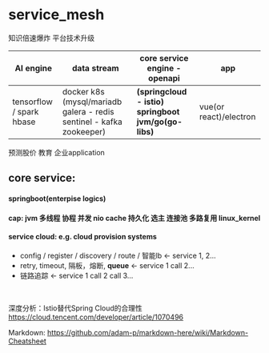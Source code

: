 # service_mesh
知识倍速爆炸  平台技术升级  

AI engine | data stream | **core service engine** - openapi | app 
--- | --- | --- | ---
tensorflow / spark hbase | docker k8s (mysql/mariadb galera - redis sentinel - kafka zookeeper)  | **(springcloud - istio) springboot jvm/go(go-libs)** | vue(or react)/electron

预测股价 教育 企业application



## core service:
#### springboot(enterpise logics)
#### cap: jvm 多线程 协程 并发 nio cache 持久化 选主 连接池 多路复用  linux_kernel
#### service cloud:  e.g. cloud provision systems
* config / register / discovery / route / 智能lb <- service 1, 2...
* retry, timeout, 隔板，熔断, **queue** <- service 1 call 2...
* 链路追踪 <- service 1 call 2 call 3...


<br/>


深度分析：Istio替代Spring Cloud的合理性 https://cloud.tencent.com/developer/article/1070496

Markdown: https://github.com/adam-p/markdown-here/wiki/Markdown-Cheatsheet
